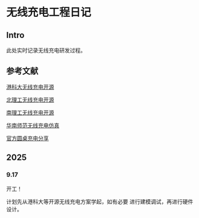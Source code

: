# 无线充电工程日记

## Intro

此处实时记录无线充电研发过程。

## 参考文献

[港科大无线充电开源](https://github.com/hkustenterprize/RM2025-PowerControlBoard-WirelessCharging)

[北理工无线充电开源](https://bbs.robomaster.com/article/716312?source=4)

[南理工无线充电开源](https://bbs.robomaster.com/article/716246?source=4)

[华南师范无线充电仿真](https://bbs.robomaster.com/article/557769?source=4)

[官方圆桌充电分享](https://bbs.robomaster.com/article/379476?source=4)

## 2025

### 9.17

开工！

计划先从港科大等开源无线充电方案学起，如有必要 进行建模调试，再进行硬件设计。
